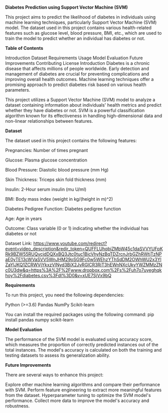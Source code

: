 **Diabetes Prediction using Support Vector Machine (SVM)**


This project aims to predict the likelihood of diabetes in individuals using machine learning techniques, particularly Support Vector Machine (SVM) model. The dataset used in this project contains various health-related features such as glucose level, blood pressure, BMI, etc., which are used to train the model to predict whether an individual has diabetes or not.

**Table of Contents**

Introduction
Dataset
Requirements
Usage
Model Evaluation
Future Improvements
Contributing
License
Introduction
Diabetes is a chronic disease that affects millions of people worldwide. Early detection and management of diabetes are crucial for preventing complications and improving overall health outcomes. Machine learning techniques offer a promising approach to predict diabetes risk based on various health parameters.

This project utilizes a Support Vector Machine (SVM) model to analyze a dataset containing information about individuals' health metrics and predict whether they have diabetes or not. SVM is a powerful classification algorithm known for its effectiveness in handling high-dimensional data and non-linear relationships between features.

**Dataset**

The dataset used in this project contains the following features:

Pregnancies: Number of times pregnant

Glucose: Plasma glucose concentration

Blood Pressure: Diastolic blood pressure (mm Hg)

Skin Thickness: Triceps skin fold thickness (mm)

Insulin: 2-Hour serum insulin (mu U/ml)

BMI: Body mass index (weight in kg/(height in m)^2)

Diabetes Pedigree Function: Diabetes pedigree function

Age: Age in years

Outcome: Class variable (0 or 1) indicating whether the individual has diabetes or not

Dataset Link: https://www.youtube.com/redirect?event=video_description&redir_token=QUFFLUhqbjZMbW45c1daSVVYUFpKRk9BZW55RUQycjdDQXxBQ3Jtc0tuc1BicVhyNzBqTDZrcnJrbGZhRWtjTzNPaE0yTE13cWVaSVV5WnJHM29oSG9Fc0w5WEhzYThSdDM2OWhWU2x3YlZaYlJKQ1ZCRWVjYkxzVlNyd3BiX2JvRGlCR3RiT3hEWnNXcUkyYWZMMzZNc0U3dw&q=https%3A%2F%2Fwww.dropbox.com%2Fs%2Fuh7o7uyeghqkhoy%2Fdiabetes.csv%3Fdl%3D0&v=xUE7SjVx9bQ


**Requirements**

To run this project, you need the following dependencies:

Python (>=3.6)
Pandas
NumPy
Scikit-learn

You can install the required packages using the following command:
pip install pandas numpy scikit-learn

**Model Evaluation**

The performance of the SVM model is evaluated using accuracy score, which measures the proportion of correctly predicted instances out of the total instances. The model's accuracy is calculated on both the training and testing datasets to assess its generalization ability.

**Future Improvements**

There are several ways to enhance this project:

Explore other machine learning algorithms and compare their performance with SVM.
Perform feature engineering to extract more meaningful features from the dataset.
Hyperparameter tuning to optimize the SVM model's performance.
Collect more data to improve the model's accuracy and robustness.
